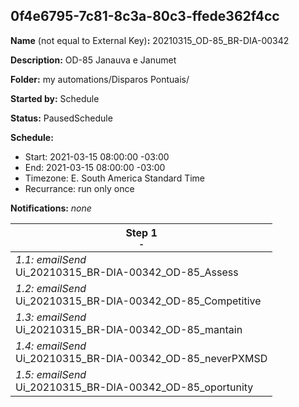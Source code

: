 ## 0f4e6795-7c81-8c3a-80c3-ffede362f4cc

**Name** (not equal to External Key)**:** 20210315_OD-85_BR-DIA-00342

**Description:** OD-85 Janauva e Janumet

**Folder:** my automations/Disparos Pontuais/

**Started by:** Schedule

**Status:** PausedSchedule

**Schedule:**

* Start: 2021-03-15 08:00:00 -03:00
* End: 2021-03-15 08:00:00 -03:00
* Timezone: E. South America Standard Time
* Recurrance: run only once

**Notifications:** _none_


| Step 1<br>_<small>-</small>_ |
| --- |
| _1.1: emailSend_<br>Ui_20210315_BR-DIA-00342_OD-85_Assess |
| _1.2: emailSend_<br>Ui_20210315_BR-DIA-00342_OD-85_Competitive |
| _1.3: emailSend_<br>Ui_20210315_BR-DIA-00342_OD-85_mantain |
| _1.4: emailSend_<br>Ui_20210315_BR-DIA-00342_OD-85_neverPXMSD |
| _1.5: emailSend_<br>Ui_20210315_BR-DIA-00342_OD-85_oportunity |
